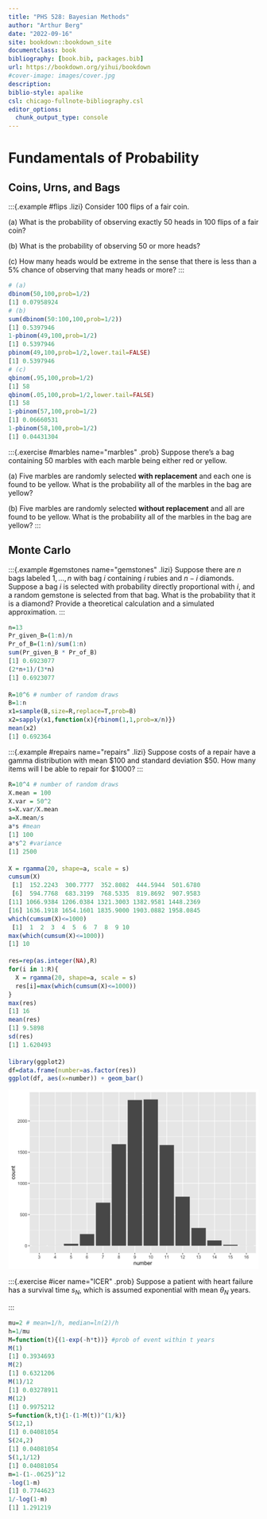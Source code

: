 ```yaml
--- 
title: "PHS 528: Bayesian Methods"
author: "Arthur Berg"
date: "2022-09-16"
site: bookdown::bookdown_site
documentclass: book
bibliography: [book.bib, packages.bib]
url: https://bookdown.org/yihui/bookdown
#cover-image: images/cover.jpg
description: 
biblio-style: apalike
csl: chicago-fullnote-bibliography.csl
editor_options: 
  chunk_output_type: console
---
```


# Fundamentals of Probability

## Coins, Urns, and Bags

:::{.example #flips .lizi}
Consider 100 flips of a fair coin.

(a) What is the probability of observing exactly 50 heads in 100 flips of a fair coin?

(b) What is the probability of observing 50 or more heads?

(c) How many heads would be extreme in the sense that there is less than a 5% chance of observing that many heads or more?
:::


```r
# (a)
dbinom(50,100,prob=1/2)
[1] 0.07958924
# (b)
sum(dbinom(50:100,100,prob=1/2))
[1] 0.5397946
1-pbinom(49,100,prob=1/2)
[1] 0.5397946
pbinom(49,100,prob=1/2,lower.tail=FALSE)
[1] 0.5397946
# (c)
qbinom(.95,100,prob=1/2)
[1] 58
qbinom(.05,100,prob=1/2,lower.tail=FALSE)
[1] 58
1-pbinom(57,100,prob=1/2)
[1] 0.06660531
1-pbinom(58,100,prob=1/2)
[1] 0.04431304
```


:::{.exercise #marbles name="marbles" .prob}
Suppose there’s a bag containing 50 marbles with each marble being either red or yellow. 

(a) Five marbles are randomly selected **with replacement** and each one is found to be yellow. What is the probability all of the marbles in the bag are yellow?

(b) Five marbles are randomly selected **without replacement** and all are found to be yellow. What is the probability all of the marbles in the bag are yellow?
:::

## Monte Carlo

:::{.example #gemstones name="gemstones" .lizi}
Suppose there are $n$ bags labeled $1,\ldots,n$ with bag $i$ containing $i$ rubies and $n-i$ diamonds. Suppose a bag $i$ is selected with probability directly proportional with $i$, and a random gemstone is selected from that bag. What is the probability that it is a diamond? Provide a theoretical calculation and a simulated approximation.
:::


```r
n=13
Pr_given_B=(1:n)/n
Pr_of_B=(1:n)/sum(1:n)
sum(Pr_given_B * Pr_of_B)
[1] 0.6923077
(2*n+1)/(3*n)
[1] 0.6923077

R=10^6 # number of random draws
B=1:n
x1=sample(B,size=R,replace=T,prob=B)
x2=sapply(x1,function(x){rbinom(1,1,prob=x/n)})
mean(x2)  
[1] 0.692364
```

:::{.example #repairs name="repairs" .lizi}
Suppose costs of a repair have a gamma distribution with mean $100 and standard deviation $50.  How many items will I be able to repair for $1000?
:::


```r
R=10^4 # number of random draws
X.mean = 100
X.var = 50^2
s=X.var/X.mean
a=X.mean/s
a*s #mean
[1] 100
a*s^2 #variance
[1] 2500

X = rgamma(20, shape=a, scale = s)
cumsum(X)
 [1]  152.2243  300.7777  352.8082  444.5944  501.6780
 [6]  594.7768  683.3199  768.5335  819.8692  907.9583
[11] 1066.9384 1206.0384 1321.3003 1382.9581 1448.2369
[16] 1636.1918 1654.1601 1835.9000 1903.0882 1958.0845
which(cumsum(X)<=1000)
 [1]  1  2  3  4  5  6  7  8  9 10
max(which(cumsum(X)<=1000))
[1] 10

res=rep(as.integer(NA),R)
for(i in 1:R){
  X = rgamma(20, shape=a, scale = s)
  res[i]=max(which(cumsum(X)<=1000))
}
max(res)
[1] 16
mean(res)
[1] 9.5898
sd(res)
[1] 1.620493

library(ggplot2)
df=data.frame(number=as.factor(res))
ggplot(df, aes(x=number)) + geom_bar()
```

<img src="index_files/figure-html/unnamed-chunk-3-1.png" width="672" />

:::{.exercise #icer name="ICER" .prob}
Suppose a patient with heart failure has a survival time $s_N$, which is assumed exponential with mean $\theta_N$ years. 

:::


```r
mu=2 # mean=1/h, median=ln(2)/h
h=1/mu
M=function(t){(1-exp(-h*t))} #prob of event within t years
M(1)
[1] 0.3934693
M(2)
[1] 0.6321206
M(1)/12
[1] 0.03278911
M(12)
[1] 0.9975212
S=function(k,t){1-(1-M(t))^(1/k)}
S(12,1)
[1] 0.04081054
S(24,2)
[1] 0.04081054
S(1,1/12)
[1] 0.04081054
m=1-(1-.0625)^12
-log(1-m)
[1] 0.7744623
1/-log(1-m)
[1] 1.291219
```



